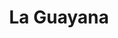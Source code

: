 ---
title: La Guayana
nombre_comunidad: La Guayana
municipio: Anorí
departamento: Antioquia
descripcion: null
num_personas: 123
num_familias: 27
min_distancia_casco_urbano: 90
km_distancia_casco_urbano: null
vias_acceso: >-
  La vía desde el casco urbano a la vereda es destapada, en regulares
  condiciones.
infraestructura_comunitaria:
  - Caseta comunal
  - Cancha de fútbol
  - IE
  - Balnearios
notas_infraestructura_comunitaria: null
liderazgo_comunidad: []
inclusion_diversidad_genero: null
comentarios_conectividad: >-
  IE cuenta con internet intermitente. Una casa cuenta con antena stelital que
  vende pines. Hay algunaos puntos donde entra la señal celular.
punto_SOLE: null
comentarios_punto_SOLE: []
ppales_actividades_economicas_vocacion_productiva:
  - ganadería doble propósito
comentarios_ppales_actividades_economicas_vocacion_productiva: null
comunidad_sostenible_uso_suelo: null
org_con_proyeccion: []
servicios_publicos_comunidades_focalizadas: []
comunidades_focalizadas_educacion_infraestructura_educativa: []
comunidades_focalizadas_practicas_organizativas: []
conectividad_minima: Regular
iniciativas_priorizadas: []
org_focalizada: []
riesgo: null
otros_programas_USAID: []
alianzas_colaboradores: []
posibilidad_iniciativas_conjuntas_aliados_2: []
actividades_ocio: []
medios_comunicacion_narrativas_locales: []
num_visitas_realizadas: null
num_diagnosticos_rurales_participativos_realizados: null
infraestructura_salud_atencion_psicosocial: []
notas_infraestructura_salud_atencion_psicosocial: >-
  A través de la alianza HOMO - USAID - OIM, el ESE HOSPITAL SAN JUAN DE DIOS
  ofrece servicios de telemedicina para psicología, psiquiatría y fisioterapia.
num_visitas_predio: null
grafica_ubicacion_geografica: /charts/municipios/anori/ubicacion_geografica.html
url: /reportes/la-guayana
imagen_iniciativas_productivas: null
imagen_medios_comunicacion: null
layout: comunidad
download_file: /reportes/la-guayana.pdf

---